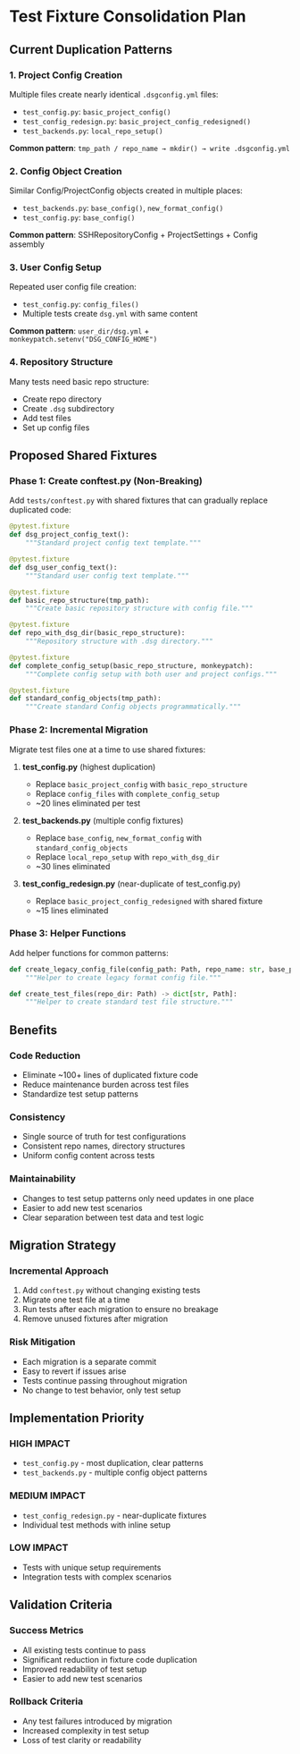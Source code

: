 <!--
Author: PB & Claude
Maintainer: PB
Original date: 2025.06.02
License: (c) HRDAG, 2025, GPL-2 or newer

------
docs/test-fixture-consolidation-plan.md
-->

# Test Fixture Consolidation Plan

## Current Duplication Patterns

### 1. **Project Config Creation**
Multiple files create nearly identical `.dsgconfig.yml` files:
- `test_config.py`: `basic_project_config()`
- `test_config_redesign.py`: `basic_project_config_redesigned()`  
- `test_backends.py`: `local_repo_setup()`

**Common pattern**: `tmp_path / repo_name → mkdir() → write .dsgconfig.yml`

### 2. **Config Object Creation**
Similar Config/ProjectConfig objects created in multiple places:
- `test_backends.py`: `base_config()`, `new_format_config()`
- `test_config.py`: `base_config()`

**Common pattern**: SSHRepositoryConfig + ProjectSettings + Config assembly

### 3. **User Config Setup**
Repeated user config file creation:
- `test_config.py`: `config_files()`
- Multiple tests create `dsg.yml` with same content

**Common pattern**: `user_dir/dsg.yml` + `monkeypatch.setenv("DSG_CONFIG_HOME")`

### 4. **Repository Structure**
Many tests need basic repo structure:
- Create repo directory
- Create `.dsg` subdirectory  
- Add test files
- Set up config files

## Proposed Shared Fixtures

### **Phase 1: Create conftest.py (Non-Breaking)**
Add `tests/conftest.py` with shared fixtures that can gradually replace duplicated code:

```python
@pytest.fixture
def dsg_project_config_text():
    """Standard project config text template."""

@pytest.fixture  
def dsg_user_config_text():
    """Standard user config text template."""

@pytest.fixture
def basic_repo_structure(tmp_path):
    """Create basic repository structure with config file."""

@pytest.fixture
def repo_with_dsg_dir(basic_repo_structure):
    """Repository structure with .dsg directory."""

@pytest.fixture
def complete_config_setup(basic_repo_structure, monkeypatch):
    """Complete config setup with both user and project configs."""

@pytest.fixture
def standard_config_objects(tmp_path):
    """Create standard Config objects programmatically."""
```

### **Phase 2: Incremental Migration**
Migrate test files one at a time to use shared fixtures:

1. **test_config.py** (highest duplication)
   - Replace `basic_project_config` with `basic_repo_structure`
   - Replace `config_files` with `complete_config_setup`
   - ~20 lines eliminated per test

2. **test_backends.py** (multiple config fixtures)
   - Replace `base_config`, `new_format_config` with `standard_config_objects`
   - Replace `local_repo_setup` with `repo_with_dsg_dir`
   - ~30 lines eliminated

3. **test_config_redesign.py** (near-duplicate of test_config.py)
   - Replace `basic_project_config_redesigned` with shared fixture
   - ~15 lines eliminated

### **Phase 3: Helper Functions**
Add helper functions for common patterns:

```python
def create_legacy_config_file(config_path: Path, repo_name: str, base_path: Path):
    """Helper to create legacy format config file."""

def create_test_files(repo_dir: Path) -> dict[str, Path]:
    """Helper to create standard test file structure."""
```

## Benefits

### **Code Reduction**
- Eliminate ~100+ lines of duplicated fixture code
- Reduce maintenance burden across test files
- Standardize test setup patterns

### **Consistency**
- Single source of truth for test configurations
- Consistent repo names, directory structures
- Uniform config content across tests

### **Maintainability** 
- Changes to test setup patterns only need updates in one place
- Easier to add new test scenarios
- Clear separation between test data and test logic

## Migration Strategy

### **Incremental Approach**
1. Add `conftest.py` without changing existing tests
2. Migrate one test file at a time
3. Run tests after each migration to ensure no breakage
4. Remove unused fixtures after migration

### **Risk Mitigation**
- Each migration is a separate commit
- Easy to revert if issues arise
- Tests continue passing throughout migration
- No change to test behavior, only test setup

## Implementation Priority

### **HIGH IMPACT**
- `test_config.py` - most duplication, clear patterns
- `test_backends.py` - multiple config object patterns

### **MEDIUM IMPACT** 
- `test_config_redesign.py` - near-duplicate fixtures
- Individual test methods with inline setup

### **LOW IMPACT**
- Tests with unique setup requirements
- Integration tests with complex scenarios

## Validation Criteria

### **Success Metrics**
- All existing tests continue to pass
- Significant reduction in fixture code duplication
- Improved readability of test setup
- Easier to add new test scenarios

### **Rollback Criteria**
- Any test failures introduced by migration
- Increased complexity in test setup
- Loss of test clarity or readability